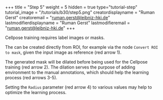 +++
title = "Step 5"
weight = 5
hidden = true
type="tutorial-step"
tutorial_image = "/tutorials/b30/step5.png"
creatordisplayname = "Ruman Gerst"
creatoremail = "ruman.gerst@leibniz-hki.de"
lastmodifierdisplayname = "Ruman Gerst"
lastmodifieremail = "ruman.gerst@leibniz-hki.de"
+++

Cellpose training requires label images or masks.

The can be created directly from ROI, for example via the node `Convert ROI to mask`, given the input image as reference (red arrow 1).

The generated mask  will be dilated before being used for the Cellpose training (red arrow 2). The dilation serves the purpose of adding environment to the manual annotations, which should help the learning process (red arrows 3-5). 

Setting the `Radius` parameter (red arrow 4) to various values may help to optimize the learning process. 